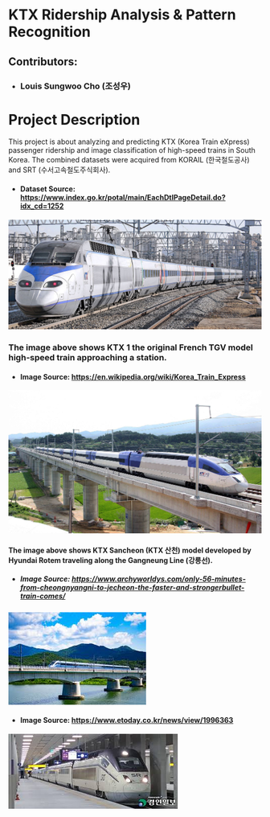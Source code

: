 # KTX Ridership Analysis & Pattern Recognition
## Contributors:
- ### Louis Sungwoo Cho (조성우)

# Project Description
This project is about analyzing and predicting KTX (Korea Train eXpress) passenger ridership and image classification of high-speed trains in South Korea. The combined datasets were acquired from KORAIL (한국철도공사) and SRT (수서고속철도주식회사). 

- #### Dataset Source: https://www.index.go.kr/potal/main/EachDtlPageDetail.do?idx_cd=1252

![title](images/ktx_one.png)
### The image above shows KTX 1 the original French TGV model high-speed train approaching a station.
- #### Image Source: https://en.wikipedia.org/wiki/Korea_Train_Express

![title](images/ktx_sancheon.png)
#### The image above shows KTX Sancheon (KTX 산천) model developed by Hyundai Rotem traveling along the Gangneung Line (강릉선).
- ##### Image Source: https://www.archyworldys.com/only-56-minutes-from-cheongnyangni-to-jecheon-the-faster-and-strongerbullet-train-comes/

![title](images/ktx_eum.png)

- #### Image Source: https://www.etoday.co.kr/news/view/1996363

![title](images/srt.png)
